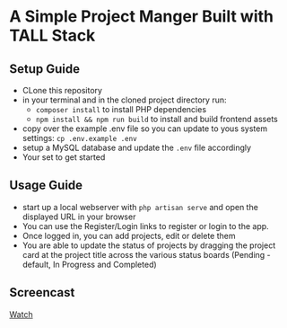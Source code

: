 # A Simple Project Manger Built with TALL Stack

## Setup Guide
- CLone this repository
- in your terminal and in the cloned project directory run:
    - `composer install` to install PHP dependencies
    - `npm install && npm run build` to install and build frontend assets
- copy over the example .env file so you can update to yous system settings: `cp .env.example .env`
- setup a MySQL database and update the `.env` file accordingly
- Your set to get started

## Usage Guide
- start up a local webserver with `php artisan serve` and open the displayed URL in your browser
- You can use the Register/Login links to register or login to the app.
- Once logged in, you can add projects, edit or delete them
- You are able to update the status of projects by dragging the project card at the project title across the various
status boards (Pending - default, In Progress and Completed)

## Screencast

[Watch](https://drive.google.com/file/d/1W-Sz_x87M4phSLMw_y0RdAlYkoMOUY7j/view?usp=sharing)
